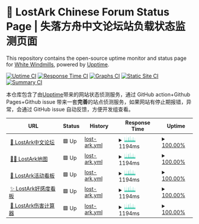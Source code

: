 # 💚 LostArk Chinese Forum Status Page | 失落方舟中文论坛站负载状态监测页面

This repository contains the open-source uptime monitor and status page for [White Windmills](https://lost-ark.top/), powered by [Upptime](https://github.com/upptime/upptime).

[![Uptime CI](https://github.com/white-windmills/lostark-status/workflows/Uptime%20CI/badge.svg)](https://github.com/white-windmills/lostark-status/actions?query=workflow%3A%22Uptime+CI%22)
[![Response Time CI](https://github.com/white-windmills/lostark-status/workflows/Response%20Time%20CI/badge.svg)](https://github.com/white-windmills/lostark-status/actions?query=workflow%3A%22Response+Time+CI%22)
[![Graphs CI](https://github.com/white-windmills/lostark-status/workflows/Graphs%20CI/badge.svg)](https://github.com/white-windmills/lostark-status/actions?query=workflow%3A%22Graphs+CI%22)
[![Static Site CI](https://github.com/white-windmills/lostark-status/workflows/Static%20Site%20CI/badge.svg)](https://github.com/white-windmills/lostark-status/actions?query=workflow%3A%22Static+Site+CI%22)
[![Summary CI](https://github.com/white-windmills/lostark-status/workflows/Summary%20CI/badge.svg)](https://github.com/white-windmills/lostark-status/actions?query=workflow%3A%22Summary+CI%22)

本仓库包含了由[Upptime](https://uptime.js.org)带来的网站状态侦测服务，通过 GitHub action+Github Pages+Github issue 带来一套**完善**的站点侦测服务，如果网站有停止期报错，异常，会通过 GitHub issue 自动反馈，方便开发组查看。

<!--start: status pages-->
<!-- This summary is generated by Upptime (https://github.com/upptime/upptime) -->
<!-- Do not edit this manually, your changes will be overwritten -->
<!-- prettier-ignore -->
| URL | Status | History | Response Time | Uptime |
| --- | ------ | ------- | ------------- | ------ |
| <img alt="" src="https://cdn.jsdelivr.net/gh/white-windmills/lostark-forum@master/img/lostarkFavicon/lostarkFav.png" height="13"> [👶 LostArk中文论坛](https://www.google.com) | 🟩 Up | [lost-ark.yml](https://github.com/white-windmills/lostark-status/commits/HEAD/history/lost-ark.yml) | <details><summary><img alt="Response time graph" src="./graphs/lost-ark/response-time-week.png" height="20"> 1194ms</summary><br><a href="https://status.lost-ark.top/history/lost-ark"><img alt="Response time 1118" src="https://img.shields.io/endpoint?url=https%3A%2F%2Fraw.githubusercontent.com%2Fwhite-windmills%2Flostark-status%2FHEAD%2Fapi%2Flost-ark%2Fresponse-time.json"></a><br><a href="https://status.lost-ark.top/history/lost-ark"><img alt="24-hour response time 1063" src="https://img.shields.io/endpoint?url=https%3A%2F%2Fraw.githubusercontent.com%2Fwhite-windmills%2Flostark-status%2FHEAD%2Fapi%2Flost-ark%2Fresponse-time-day.json"></a><br><a href="https://status.lost-ark.top/history/lost-ark"><img alt="7-day response time 1194" src="https://img.shields.io/endpoint?url=https%3A%2F%2Fraw.githubusercontent.com%2Fwhite-windmills%2Flostark-status%2FHEAD%2Fapi%2Flost-ark%2Fresponse-time-week.json"></a><br><a href="https://status.lost-ark.top/history/lost-ark"><img alt="30-day response time 1153" src="https://img.shields.io/endpoint?url=https%3A%2F%2Fraw.githubusercontent.com%2Fwhite-windmills%2Flostark-status%2FHEAD%2Fapi%2Flost-ark%2Fresponse-time-month.json"></a><br><a href="https://status.lost-ark.top/history/lost-ark"><img alt="1-year response time 1118" src="https://img.shields.io/endpoint?url=https%3A%2F%2Fraw.githubusercontent.com%2Fwhite-windmills%2Flostark-status%2FHEAD%2Fapi%2Flost-ark%2Fresponse-time-year.json"></a></details> | <details><summary><a href="https://status.lost-ark.top/history/lost-ark">100.00%</a></summary><a href="https://status.lost-ark.top/history/lost-ark"><img alt="All-time uptime 99.88%" src="https://img.shields.io/endpoint?url=https%3A%2F%2Fraw.githubusercontent.com%2Fwhite-windmills%2Flostark-status%2FHEAD%2Fapi%2Flost-ark%2Fuptime.json"></a><br><a href="https://status.lost-ark.top/history/lost-ark"><img alt="24-hour uptime 100.00%" src="https://img.shields.io/endpoint?url=https%3A%2F%2Fraw.githubusercontent.com%2Fwhite-windmills%2Flostark-status%2FHEAD%2Fapi%2Flost-ark%2Fuptime-day.json"></a><br><a href="https://status.lost-ark.top/history/lost-ark"><img alt="7-day uptime 100.00%" src="https://img.shields.io/endpoint?url=https%3A%2F%2Fraw.githubusercontent.com%2Fwhite-windmills%2Flostark-status%2FHEAD%2Fapi%2Flost-ark%2Fuptime-week.json"></a><br><a href="https://status.lost-ark.top/history/lost-ark"><img alt="30-day uptime 100.00%" src="https://img.shields.io/endpoint?url=https%3A%2F%2Fraw.githubusercontent.com%2Fwhite-windmills%2Flostark-status%2FHEAD%2Fapi%2Flost-ark%2Fuptime-month.json"></a><br><a href="https://status.lost-ark.top/history/lost-ark"><img alt="1-year uptime 99.88%" src="https://img.shields.io/endpoint?url=https%3A%2F%2Fraw.githubusercontent.com%2Fwhite-windmills%2Flostark-status%2FHEAD%2Fapi%2Flost-ark%2Fuptime-year.json"></a></details>
| <img alt="" src="https://cdn.jsdelivr.net/gh/white-windmills/lostark-forum@master/img/lostarkFavicon/lostarkFav.png" height="13"> [🚵‍♂️ LostArk地图](https://lost-ark.top/map/) | 🟩 Up | [lost-ark.yml](https://github.com/white-windmills/lostark-status/commits/HEAD/history/lost-ark.yml) | <details><summary><img alt="Response time graph" src="./graphs/lost-ark/response-time-week.png" height="20"> 1194ms</summary><br><a href="https://status.lost-ark.top/history/lost-ark"><img alt="Response time 1118" src="https://img.shields.io/endpoint?url=https%3A%2F%2Fraw.githubusercontent.com%2Fwhite-windmills%2Flostark-status%2FHEAD%2Fapi%2Flost-ark%2Fresponse-time.json"></a><br><a href="https://status.lost-ark.top/history/lost-ark"><img alt="24-hour response time 1063" src="https://img.shields.io/endpoint?url=https%3A%2F%2Fraw.githubusercontent.com%2Fwhite-windmills%2Flostark-status%2FHEAD%2Fapi%2Flost-ark%2Fresponse-time-day.json"></a><br><a href="https://status.lost-ark.top/history/lost-ark"><img alt="7-day response time 1194" src="https://img.shields.io/endpoint?url=https%3A%2F%2Fraw.githubusercontent.com%2Fwhite-windmills%2Flostark-status%2FHEAD%2Fapi%2Flost-ark%2Fresponse-time-week.json"></a><br><a href="https://status.lost-ark.top/history/lost-ark"><img alt="30-day response time 1153" src="https://img.shields.io/endpoint?url=https%3A%2F%2Fraw.githubusercontent.com%2Fwhite-windmills%2Flostark-status%2FHEAD%2Fapi%2Flost-ark%2Fresponse-time-month.json"></a><br><a href="https://status.lost-ark.top/history/lost-ark"><img alt="1-year response time 1118" src="https://img.shields.io/endpoint?url=https%3A%2F%2Fraw.githubusercontent.com%2Fwhite-windmills%2Flostark-status%2FHEAD%2Fapi%2Flost-ark%2Fresponse-time-year.json"></a></details> | <details><summary><a href="https://status.lost-ark.top/history/lost-ark">100.00%</a></summary><a href="https://status.lost-ark.top/history/lost-ark"><img alt="All-time uptime 99.88%" src="https://img.shields.io/endpoint?url=https%3A%2F%2Fraw.githubusercontent.com%2Fwhite-windmills%2Flostark-status%2FHEAD%2Fapi%2Flost-ark%2Fuptime.json"></a><br><a href="https://status.lost-ark.top/history/lost-ark"><img alt="24-hour uptime 100.00%" src="https://img.shields.io/endpoint?url=https%3A%2F%2Fraw.githubusercontent.com%2Fwhite-windmills%2Flostark-status%2FHEAD%2Fapi%2Flost-ark%2Fuptime-day.json"></a><br><a href="https://status.lost-ark.top/history/lost-ark"><img alt="7-day uptime 100.00%" src="https://img.shields.io/endpoint?url=https%3A%2F%2Fraw.githubusercontent.com%2Fwhite-windmills%2Flostark-status%2FHEAD%2Fapi%2Flost-ark%2Fuptime-week.json"></a><br><a href="https://status.lost-ark.top/history/lost-ark"><img alt="30-day uptime 100.00%" src="https://img.shields.io/endpoint?url=https%3A%2F%2Fraw.githubusercontent.com%2Fwhite-windmills%2Flostark-status%2FHEAD%2Fapi%2Flost-ark%2Fuptime-month.json"></a><br><a href="https://status.lost-ark.top/history/lost-ark"><img alt="1-year uptime 99.88%" src="https://img.shields.io/endpoint?url=https%3A%2F%2Fraw.githubusercontent.com%2Fwhite-windmills%2Flostark-status%2FHEAD%2Fapi%2Flost-ark%2Fuptime-year.json"></a></details>
| <img alt="" src="https://cdn.jsdelivr.net/gh/white-windmills/lostark-forum@master/img/lostarkFavicon/lostarkFav.png" height="13"> [🎎 LostArk活动看板](https://timer.lost-ark.top/zh/alarms) | 🟩 Up | [lost-ark.yml](https://github.com/white-windmills/lostark-status/commits/HEAD/history/lost-ark.yml) | <details><summary><img alt="Response time graph" src="./graphs/lost-ark/response-time-week.png" height="20"> 1194ms</summary><br><a href="https://status.lost-ark.top/history/lost-ark"><img alt="Response time 1118" src="https://img.shields.io/endpoint?url=https%3A%2F%2Fraw.githubusercontent.com%2Fwhite-windmills%2Flostark-status%2FHEAD%2Fapi%2Flost-ark%2Fresponse-time.json"></a><br><a href="https://status.lost-ark.top/history/lost-ark"><img alt="24-hour response time 1063" src="https://img.shields.io/endpoint?url=https%3A%2F%2Fraw.githubusercontent.com%2Fwhite-windmills%2Flostark-status%2FHEAD%2Fapi%2Flost-ark%2Fresponse-time-day.json"></a><br><a href="https://status.lost-ark.top/history/lost-ark"><img alt="7-day response time 1194" src="https://img.shields.io/endpoint?url=https%3A%2F%2Fraw.githubusercontent.com%2Fwhite-windmills%2Flostark-status%2FHEAD%2Fapi%2Flost-ark%2Fresponse-time-week.json"></a><br><a href="https://status.lost-ark.top/history/lost-ark"><img alt="30-day response time 1153" src="https://img.shields.io/endpoint?url=https%3A%2F%2Fraw.githubusercontent.com%2Fwhite-windmills%2Flostark-status%2FHEAD%2Fapi%2Flost-ark%2Fresponse-time-month.json"></a><br><a href="https://status.lost-ark.top/history/lost-ark"><img alt="1-year response time 1118" src="https://img.shields.io/endpoint?url=https%3A%2F%2Fraw.githubusercontent.com%2Fwhite-windmills%2Flostark-status%2FHEAD%2Fapi%2Flost-ark%2Fresponse-time-year.json"></a></details> | <details><summary><a href="https://status.lost-ark.top/history/lost-ark">100.00%</a></summary><a href="https://status.lost-ark.top/history/lost-ark"><img alt="All-time uptime 99.88%" src="https://img.shields.io/endpoint?url=https%3A%2F%2Fraw.githubusercontent.com%2Fwhite-windmills%2Flostark-status%2FHEAD%2Fapi%2Flost-ark%2Fuptime.json"></a><br><a href="https://status.lost-ark.top/history/lost-ark"><img alt="24-hour uptime 100.00%" src="https://img.shields.io/endpoint?url=https%3A%2F%2Fraw.githubusercontent.com%2Fwhite-windmills%2Flostark-status%2FHEAD%2Fapi%2Flost-ark%2Fuptime-day.json"></a><br><a href="https://status.lost-ark.top/history/lost-ark"><img alt="7-day uptime 100.00%" src="https://img.shields.io/endpoint?url=https%3A%2F%2Fraw.githubusercontent.com%2Fwhite-windmills%2Flostark-status%2FHEAD%2Fapi%2Flost-ark%2Fuptime-week.json"></a><br><a href="https://status.lost-ark.top/history/lost-ark"><img alt="30-day uptime 100.00%" src="https://img.shields.io/endpoint?url=https%3A%2F%2Fraw.githubusercontent.com%2Fwhite-windmills%2Flostark-status%2FHEAD%2Fapi%2Flost-ark%2Fuptime-month.json"></a><br><a href="https://status.lost-ark.top/history/lost-ark"><img alt="1-year uptime 99.88%" src="https://img.shields.io/endpoint?url=https%3A%2F%2Fraw.githubusercontent.com%2Fwhite-windmills%2Flostark-status%2FHEAD%2Fapi%2Flost-ark%2Fuptime-year.json"></a></details>
| <img alt="" src="https://cdn.jsdelivr.net/gh/white-windmills/lostark-forum@master/img/lostarkFavicon/lostarkFav.png" height="13"> [✨ LostArk好感度看板](https://lost-ark.top/affinity/) | 🟩 Up | [lost-ark.yml](https://github.com/white-windmills/lostark-status/commits/HEAD/history/lost-ark.yml) | <details><summary><img alt="Response time graph" src="./graphs/lost-ark/response-time-week.png" height="20"> 1194ms</summary><br><a href="https://status.lost-ark.top/history/lost-ark"><img alt="Response time 1118" src="https://img.shields.io/endpoint?url=https%3A%2F%2Fraw.githubusercontent.com%2Fwhite-windmills%2Flostark-status%2FHEAD%2Fapi%2Flost-ark%2Fresponse-time.json"></a><br><a href="https://status.lost-ark.top/history/lost-ark"><img alt="24-hour response time 1063" src="https://img.shields.io/endpoint?url=https%3A%2F%2Fraw.githubusercontent.com%2Fwhite-windmills%2Flostark-status%2FHEAD%2Fapi%2Flost-ark%2Fresponse-time-day.json"></a><br><a href="https://status.lost-ark.top/history/lost-ark"><img alt="7-day response time 1194" src="https://img.shields.io/endpoint?url=https%3A%2F%2Fraw.githubusercontent.com%2Fwhite-windmills%2Flostark-status%2FHEAD%2Fapi%2Flost-ark%2Fresponse-time-week.json"></a><br><a href="https://status.lost-ark.top/history/lost-ark"><img alt="30-day response time 1153" src="https://img.shields.io/endpoint?url=https%3A%2F%2Fraw.githubusercontent.com%2Fwhite-windmills%2Flostark-status%2FHEAD%2Fapi%2Flost-ark%2Fresponse-time-month.json"></a><br><a href="https://status.lost-ark.top/history/lost-ark"><img alt="1-year response time 1118" src="https://img.shields.io/endpoint?url=https%3A%2F%2Fraw.githubusercontent.com%2Fwhite-windmills%2Flostark-status%2FHEAD%2Fapi%2Flost-ark%2Fresponse-time-year.json"></a></details> | <details><summary><a href="https://status.lost-ark.top/history/lost-ark">100.00%</a></summary><a href="https://status.lost-ark.top/history/lost-ark"><img alt="All-time uptime 99.88%" src="https://img.shields.io/endpoint?url=https%3A%2F%2Fraw.githubusercontent.com%2Fwhite-windmills%2Flostark-status%2FHEAD%2Fapi%2Flost-ark%2Fuptime.json"></a><br><a href="https://status.lost-ark.top/history/lost-ark"><img alt="24-hour uptime 100.00%" src="https://img.shields.io/endpoint?url=https%3A%2F%2Fraw.githubusercontent.com%2Fwhite-windmills%2Flostark-status%2FHEAD%2Fapi%2Flost-ark%2Fuptime-day.json"></a><br><a href="https://status.lost-ark.top/history/lost-ark"><img alt="7-day uptime 100.00%" src="https://img.shields.io/endpoint?url=https%3A%2F%2Fraw.githubusercontent.com%2Fwhite-windmills%2Flostark-status%2FHEAD%2Fapi%2Flost-ark%2Fuptime-week.json"></a><br><a href="https://status.lost-ark.top/history/lost-ark"><img alt="30-day uptime 100.00%" src="https://img.shields.io/endpoint?url=https%3A%2F%2Fraw.githubusercontent.com%2Fwhite-windmills%2Flostark-status%2FHEAD%2Fapi%2Flost-ark%2Fuptime-month.json"></a><br><a href="https://status.lost-ark.top/history/lost-ark"><img alt="1-year uptime 99.88%" src="https://img.shields.io/endpoint?url=https%3A%2F%2Fraw.githubusercontent.com%2Fwhite-windmills%2Flostark-status%2FHEAD%2Fapi%2Flost-ark%2Fuptime-year.json"></a></details>
| <img alt="" src="https://cdn.jsdelivr.net/gh/white-windmills/lostark-forum@master/img/lostarkFavicon/lostarkFav.png" height="13"> [🥽 LostArk伤害计算器](http://upgrade.lost-ark.top/) | 🟩 Up | [lost-ark.yml](https://github.com/white-windmills/lostark-status/commits/HEAD/history/lost-ark.yml) | <details><summary><img alt="Response time graph" src="./graphs/lost-ark/response-time-week.png" height="20"> 1194ms</summary><br><a href="https://status.lost-ark.top/history/lost-ark"><img alt="Response time 1118" src="https://img.shields.io/endpoint?url=https%3A%2F%2Fraw.githubusercontent.com%2Fwhite-windmills%2Flostark-status%2FHEAD%2Fapi%2Flost-ark%2Fresponse-time.json"></a><br><a href="https://status.lost-ark.top/history/lost-ark"><img alt="24-hour response time 1063" src="https://img.shields.io/endpoint?url=https%3A%2F%2Fraw.githubusercontent.com%2Fwhite-windmills%2Flostark-status%2FHEAD%2Fapi%2Flost-ark%2Fresponse-time-day.json"></a><br><a href="https://status.lost-ark.top/history/lost-ark"><img alt="7-day response time 1194" src="https://img.shields.io/endpoint?url=https%3A%2F%2Fraw.githubusercontent.com%2Fwhite-windmills%2Flostark-status%2FHEAD%2Fapi%2Flost-ark%2Fresponse-time-week.json"></a><br><a href="https://status.lost-ark.top/history/lost-ark"><img alt="30-day response time 1153" src="https://img.shields.io/endpoint?url=https%3A%2F%2Fraw.githubusercontent.com%2Fwhite-windmills%2Flostark-status%2FHEAD%2Fapi%2Flost-ark%2Fresponse-time-month.json"></a><br><a href="https://status.lost-ark.top/history/lost-ark"><img alt="1-year response time 1118" src="https://img.shields.io/endpoint?url=https%3A%2F%2Fraw.githubusercontent.com%2Fwhite-windmills%2Flostark-status%2FHEAD%2Fapi%2Flost-ark%2Fresponse-time-year.json"></a></details> | <details><summary><a href="https://status.lost-ark.top/history/lost-ark">100.00%</a></summary><a href="https://status.lost-ark.top/history/lost-ark"><img alt="All-time uptime 99.88%" src="https://img.shields.io/endpoint?url=https%3A%2F%2Fraw.githubusercontent.com%2Fwhite-windmills%2Flostark-status%2FHEAD%2Fapi%2Flost-ark%2Fuptime.json"></a><br><a href="https://status.lost-ark.top/history/lost-ark"><img alt="24-hour uptime 100.00%" src="https://img.shields.io/endpoint?url=https%3A%2F%2Fraw.githubusercontent.com%2Fwhite-windmills%2Flostark-status%2FHEAD%2Fapi%2Flost-ark%2Fuptime-day.json"></a><br><a href="https://status.lost-ark.top/history/lost-ark"><img alt="7-day uptime 100.00%" src="https://img.shields.io/endpoint?url=https%3A%2F%2Fraw.githubusercontent.com%2Fwhite-windmills%2Flostark-status%2FHEAD%2Fapi%2Flost-ark%2Fuptime-week.json"></a><br><a href="https://status.lost-ark.top/history/lost-ark"><img alt="30-day uptime 100.00%" src="https://img.shields.io/endpoint?url=https%3A%2F%2Fraw.githubusercontent.com%2Fwhite-windmills%2Flostark-status%2FHEAD%2Fapi%2Flost-ark%2Fuptime-month.json"></a><br><a href="https://status.lost-ark.top/history/lost-ark"><img alt="1-year uptime 99.88%" src="https://img.shields.io/endpoint?url=https%3A%2F%2Fraw.githubusercontent.com%2Fwhite-windmills%2Flostark-status%2FHEAD%2Fapi%2Flost-ark%2Fuptime-year.json"></a></details>

<!--end: status pages-->
